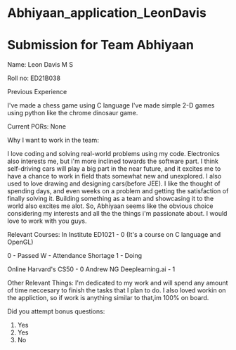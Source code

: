 # Abhiyaan_application_LeonDavis
Submission for Team Abhiyaan
=====================================

Name:
Leon Davis M S 

Roll no:
ED21B038

Previous Experience

I've made a chess game using C language
I've made simple 2-D games using python like the chrome dinosaur game.

Current PORs:
None

Why I want to work in the team:

I love coding and solving real-world problems using my code. Electronics also interests me, but i'm more inclined towards the software part. I think self-driving cars will play a big part in the near future, and it excites me to have a chance to work in field thats somewhat new and unexplored. I also used to love drawing and designing cars(before JEE). I like the thought of spending days, and even weeks on a problem and getting the satisfaction of finally solving it. Building something as a team and showcasing it to the world also excites me alot. So, Abhiyaan seems like the obvious choice considering my interests and all the the things i'm passionate about. I would love to work with you guys.

Relevant Courses:
In Institute
ED1021 - 0 (It's a course on C language and OpenGL)

0 - Passed
W - Attendance Shortage
1 - Doing

Online
Harvard's CS50 - 0
Andrew NG Deeplearning.ai - 1

Other Relevant Things:
I'm dedicated to my work and will spend any amount of time neccesary to finish the tasks that I plan to do. I also loved workin on the appliction, so if work is anything similar to that,im 100% on board. 

Did you attempt bonus questions:
1. Yes
2. Yes
3. No
